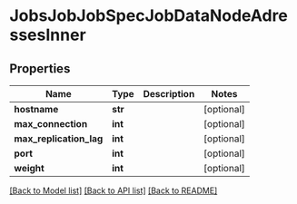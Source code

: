 # JobsJobJobSpecJobDataNodeAdressesInner


## Properties
Name | Type | Description | Notes
------------ | ------------- | ------------- | -------------
**hostname** | **str** |  | [optional] 
**max_connection** | **int** |  | [optional] 
**max_replication_lag** | **int** |  | [optional] 
**port** | **int** |  | [optional] 
**weight** | **int** |  | [optional] 

[[Back to Model list]](../README.md#documentation-for-models) [[Back to API list]](../README.md#documentation-for-api-endpoints) [[Back to README]](../README.md)


